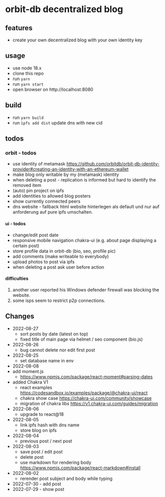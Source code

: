 # orbit-db decentralized blog
## features
- create your own decentralized blog with your own identity key

## usage
- use node 18.x
- clone this repo 
- run ``yarn``
- run ``yarn start``
- open browser on http://localhost:8080

## build 
- run ``yarn build``
- run ``ìpfs add dist`` update dns with new cid 

## todos
### orbit - todos 
- use identity of metamask https://github.com/orbitdb/orbit-db-identity-provider#creating-an-identity-with-an-ethereum-wallet
- make blog only writable by my (metamask) identity
- when deleting a post - replication is informed but hard to identify the removed item
- (auto) pin project on ipfs
- add identities to allowed blog posters
- show currently connected peers
- dns website - fallback html website hinterlegen als default und nur auf anforderung auf pure ipfs umschalten.

#### ui - todos
- change/edit post date 
- responsive mobile navigation chakra-ui (e.g. about page displaying a certain post)
- store profile data in orbit-db (bio, seo, profile pic)
- add comments (make writeable to everybody)
- upload photos to post via ipfs
- when deleting a post ask user before action

#### difficulties
1. another user reported his Windows defender firewall was blocking the website.
2. some isps seem to restrict p2p connections.

## Changes
- 2022-08-27
    - sort posts by date (latest on top)
    - fixed title of main page via helmet / seo component (bio.js)
- 2022-08-26
    - bug cannot delete nor edit first post
- 2022-08-25 
    - set database name in env
- 2022-08-08
- add moment.js 
    - https://www.npmjs.com/package/react-moment#parsing-dates
- added Chakra V1 
    - react examples https://codesandbox.io/examples/package/@chakra-ui/react
    - chakra show case https://chakra-ui.com/community/showcase
    - migration of chakra libs https://v1.chakra-ui.com/guides/migration
- 2022-08-06
    - upgrade to react@18 
- 2022-08-05
    - link ipfs hash with dns name
    - store blog on ipfs 
- 2022-08-04
    - previous post / next post 
- 2022-08-03
    - save post / edit post
    - delete post
    - use markdown for rendering body https://www.npmjs.com/package/react-markdown#install
- 2022-08-02 
    - rerender post subject and body while typing 
- 2022-07-30 - add post
- 2022-07-29 - show post